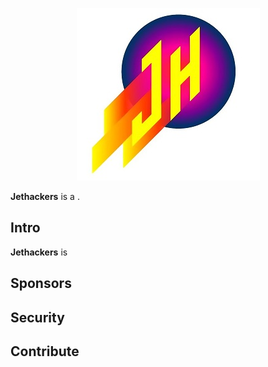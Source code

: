 <p align="center">
  <img src="https://github.com/Jethackers/Jethackers/blob/master/logosmall.jpg">
</p>

**Jethackers** is a .

## Intro

**Jethackers** is 

## Sponsors

<!--lint ignore no-html maximum-line-length-->

## Security



## Contribute



[logo]: https://github.com/Jethackers/Jethackers/blob/master/logosmall.jpg

